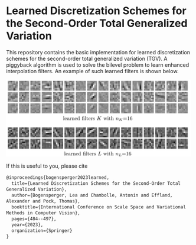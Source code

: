 # Learned Discretization Schemes for the Second-Order Total Generalized Variation

This repository contains the basic implementation for learned discretization schemes for the second-order total generalized variation (TGV). A piggyback algorithm is used to solve the bilevel problem to learn enhanced interpolation filters. An example of such learned filters is shown below. 

<img src="images/example_filters.png" alt="Exemplary learned filters" width="500">



If this is useful to you, please cite

```
@inproceedings{bogensperger2023learned,
  title={Learned Discretization Schemes for the Second-Order Total Generalized Variation},
  author={Bogensperger, Lea and Chambolle, Antonin and Effland, Alexander and Pock, Thomas},
  booktitle={International Conference on Scale Space and Variational Methods in Computer Vision},
  pages={484--497},
  year={2023},
  organization={Springer}
}
```